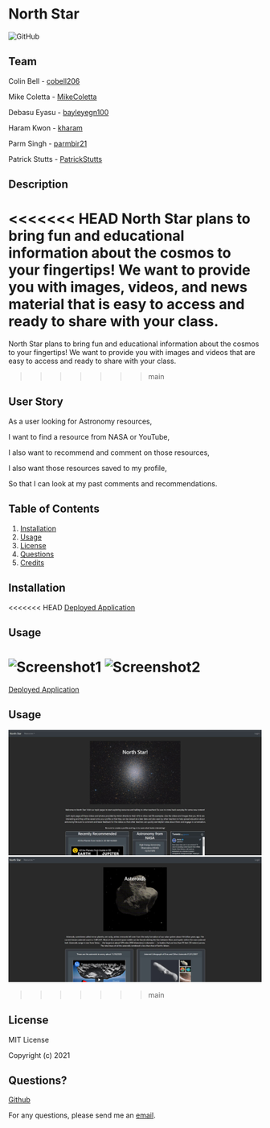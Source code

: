 # North Star

![GitHub](https://img.shields.io/github/license/MikeColetta/astronomyta)

## Team

Colin Bell - [cobell206](https://github.com/cobell206)

Mike Coletta - [MikeColetta](https://github.com/MikeColetta)

Debasu Eyasu - [bayleyegn100](https://github.com/bayleyegn100)

Haram Kwon - [kharam](https://github.com/kharam)

Parm Singh - [parmbir21](https://github.com/parmbir21)

Patrick Stutts - [PatrickStutts](https://github.com/PatrickStutts)

## Description

<<<<<<< HEAD
North Star plans to bring fun and educational information about the cosmos to your fingertips! We want to provide you with images, videos, and news material that is easy to access and ready to share with your class.  
=======
North Star plans to bring fun and educational information about the cosmos to your fingertips! We want to provide you with images and videos that are easy to access and ready to share with your class.  
>>>>>>> main

## User Story

As a user looking for Astronomy resources,

I want to find a resource from NASA or YouTube,

I also want to recommend and comment on those resources,

I also want those resources saved to my profile,

So that I can look at my past comments and recommendations.
    
## Table of Contents
1. [Installation](#installation)
2. [Usage](#usage)
3. [License](#license)
4. [Questions](#questions)
5. [Credits](#credits)
    
## Installation
    
<<<<<<< HEAD
[Deployed Application](https://astronomy-ta.herokuapp.com/)
    
## Usage

![Screenshot1]()
![Screenshot2]()
=======
[Deployed Application](https://whispering-depths-08329.herokuapp.com/)
    
## Usage

![Screenshot1](./client/src/assets/images/Screenshot1.JPG)
![Screenshot2](./client/src/assets/images/Screenshot2.JPG)
>>>>>>> main

## License
    
MIT License
    
Copyright (c) 2021
          
## Questions?
    
[Github]()
  
For any questions, please send me an [email](mailto:jdoe53736@gmail.com).